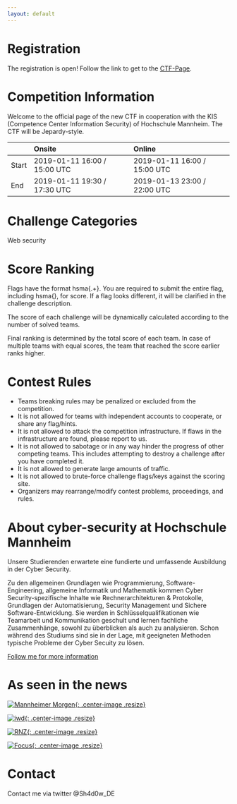 ```yaml
---
layout: default
---
```

# Registration
The registration is open!
Follow the link to get to the [CTF-Page](https://newborn-ctf.secdud.es/).

# Competition Information
Welcome to the official page of the new CTF in cooperation with the KIS (Competence Center Information Security) of Hochschule Mannheim.
The CTF will be Jepardy-style. 

|           | Onsite           |  Online         |
|:----------|:-----------------|:----------------|
| Start     | 2019-01-11 16:00 / 15:00 UTC | 2019-01-11 16:00 / 15:00 UTC|
| End       | 2019-01-11 19:30 / 17:30 UTC | 2019-01-13 23:00 / 22:00 UTC|


# Challenge Categories
Web security

# Score Ranking
Flags have the format hsma{.+}. You are required to submit the entire flag, including hsma{}, for score. If a flag looks different, it will be clarified in the challenge description.

The score of each challenge will be dynamically calculated according to the number of solved teams.

Final ranking is determined by the total score of each team. In case of multiple teams with equal scores, the team that reached the score earlier ranks higher.

# Contest Rules
* Teams breaking rules may be penalized or excluded from the competition.
* It is not allowed for teams with independent accounts to cooperate, or share any flag/hints.
* It is not allowed to attack the competition infrastructure. If flaws in the infrastructure are found, please report to us.
* It is not allowed to sabotage or in any way hinder the progress of other competing teams. This includes attempting to destroy a challenge after you have completed it.
* It is not allowed to generate large amounts of traffic.
* It is not allowed to brute-force challenge flags/keys against the scoring site.
* Organizers may rearrange/modify contest problems, proceedings, and rules.

# About cyber-security at Hochschule Mannheim
Unsere Studierenden erwartete eine fundierte und umfassende Ausbildung in der Cyber Security.

Zu den allgemeinen Grundlagen wie Programmierung, Software-Engineering, allgemeine Informatik und Mathematik kommen Cyber Security-spezifische Inhalte wie Rechnerarchitekturen & Protokolle, Grundlagen der Automatisierung, Security Management und Sichere Software-Entwicklung. Sie werden in Schlüsselqualifikationen wie Teamarbeit und Kommunikation geschult und lernen fachliche Zusammenhänge, sowohl zu überblicken als auch zu analysieren. Schon während des Studiums sind sie in der Lage, mit geeigneten Methoden typische Probleme der Cyber Secuity zu lösen.

[Follow me for more information](https://www.hs-mannheim.de/studieninteressierte/studienangebot/bachelorstudiengaenge/cyber-security.html)

# As seen in the news
[![Mannheimer Morgen](https://dr-strauss.net/wp-content/uploads/2018/09/Mannheimer-Morgen-750x500.jpg){: .center-image .resize}](https://www.morgenweb.de/mannheimer-morgen_artikel,-hochschule-studiengang-fuer-mehr-sicherheit-im-netz-_arid,1350719.html)

[![iwd](https://pbs.twimg.com/profile_images/727819471079907329/5JReCIdu_400x400.jpg){: .center-image .resize}](https://idw-online.de/de/news692079)

[![RNZ](https://static.city-map.de/infoPageContent/9259_0_16180015801.jpg){: .center-image .resize}](https://www.rnz.de/nachrichten/mannheim_artikel,-hochschule-mannheim-neuer-bachelor-soll-digitale-experten-ausbilden-_arid,352799.html)

[![Focus](https://logistik-aktuell.com/wp-content/uploads/sites/487/Focus-online-logo-650x315.png){: .center-image .resize}](https://www.focus.de/regional/mannheim/mannheim-fuer-eine-sichere-zukunft-neuer-studiengang-cyber-security-an-der-hochschule-mannheim_id_8716874.html)

# Contact
Contact me via twitter @Sh4d0w_DE
